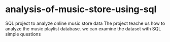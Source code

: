 # analysis-of-music-store-using-sql
SQL project to analyze online music store data  The project teache us  how to analyze the music playlist database. we can examine the dataset with SQL simple questions
